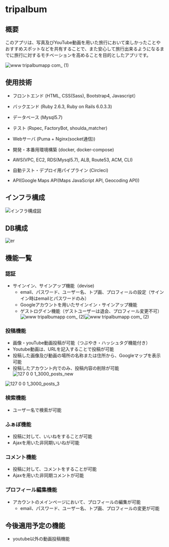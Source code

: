# tripalbum

## 概要
このアプリは、写真及びYouTube動画を用いた旅行において楽しかったことやおすすめスポットなどを共有することで、また安心して旅行出来るようになるまでに旅行に対するモチベーションを高めることを目的としたアプリです。

![www tripalbumapp com_ (1)](https://user-images.githubusercontent.com/64494694/103653085-59d20180-4fa7-11eb-81f1-276862ad972f.png)

## 使用技術
* フロントエンド (HTML, CSS(Sass), Bootstrap4, Javascript）

* バックエンド (Ruby 2.6.3, Ruby on Rails 6.0.3.3)

* データベース (Mysql5.7)

* テスト (Rspec, FactoryBot, shoulda_matcher)

* Webサーバ (Puma + Nginx(socket通信))

* 開発・本番用環境構築 (docker, docker-compose)

* AWS(VPC, EC2, RDS(Mysql5.7), ALB, Route53, ACM, CLI)

* 自動テスト・デプロイ用パイプライン (Circleci)

* API(Google Maps API(Maps JavaScript API, Geocoding API))

## インフラ構成
![インフラ構成図](https://user-images.githubusercontent.com/64494694/103482821-54997900-4e26-11eb-89b0-2cd4418420df.jpg)
## DB構成
![er](https://user-images.githubusercontent.com/64494694/103537408-b108a100-4ed7-11eb-9d57-c4af6ad1ea2e.jpg)
## 機能一覧
### 認証
* サインイン、サインアップ機能（devise)
    * email、パスワード、ユーザー名、トプ画、プロフィールの設定（サインイン時はemailとパスワードのみ）
    * Googleアカウントを用いたサインイン・サインアップ機能
    * ゲストログイン機能（ゲストユーザーは退会、プロフィール変更不可）
    ![www tripalbumapp com_ (2)](https://user-images.githubusercontent.com/64494694/103654695-8d159000-4fa9-11eb-85a1-e82be5f0152b.png)![www tripalbumapp com_ (2)](https://user-images.githubusercontent.com/64494694/103654784-ab7b8b80-4fa9-11eb-99c1-58d645412db5.png)


### 投稿機能
* 画像・youTube動画投稿が可能（つぶやき・ハッシュタグ機能付き）
* Youtube動画は、URLを記入することで投稿が可能
* 投稿した画像及び動画の場所の名称または住所から、Googleマップを表示可能
* 投稿したアカウント内でのみ、投稿内容の削除が可能
![127 0 0 1_3000_posts_new](https://user-images.githubusercontent.com/64494694/103657531-5e011d80-4fad-11eb-8dd3-a6e75cf7c56c.png)

![127 0 0 1_3000_posts_3](https://user-images.githubusercontent.com/64494694/103657748-9dc80500-4fad-11eb-8660-8ebcde9372db.png)


### 検索機能
* ユーザー名で検索が可能

### ふぁぼ機能
* 投稿に対して、いいねをすることが可能
* Ajaxを用いた非同期いいねが可能

### コメント機能
* 投稿に対して、コメントをすることが可能
* Ajaxを用いた非同期コメントが可能

### プロフィール編集機能
* アカウントのメインページにおいて、プロフィールの編集が可能
    * email、パスワード、ユーザー名、トプ画、プロフィールの変更が可能

## 今後適用予定の機能
* youtube以外の動画投稿機能

